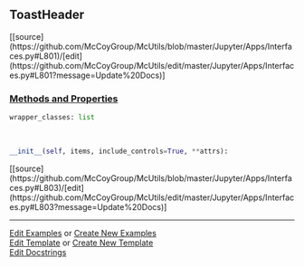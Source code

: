 ## <a id="McUtils.Jupyter.Apps.Interfaces.ToastHeader">ToastHeader</a> 
<div class="docs-source-link" markdown="1">
[[source](https://github.com/McCoyGroup/McUtils/blob/master/Jupyter/Apps/Interfaces.py#L801)/[edit](https://github.com/McCoyGroup/McUtils/edit/master/Jupyter/Apps/Interfaces.py#L801?message=Update%20Docs)]
</div>



<div class="collapsible-section">
 <div class="collapsible-section collapsible-section-header" markdown="1">
 
### <a class="collapse-link" data-toggle="collapse" href="#methods">Methods and Properties</a> <a class="float-right" data-toggle="collapse" href="#methods"><i class="fa fa-chevron-down"></i></a>

 </div>
 <div class="collapsible-section collapsible-section-body collapse" id="methods" markdown="1">

```python
wrapper_classes: list
```
<a id="McUtils.Jupyter.Apps.Interfaces.ToastHeader.__init__" class="docs-object-method">&nbsp;</a> 
```python
__init__(self, items, include_controls=True, **attrs): 
```
<div class="docs-source-link" markdown="1">
[[source](https://github.com/McCoyGroup/McUtils/blob/master/Jupyter/Apps/Interfaces.py#L803)/[edit](https://github.com/McCoyGroup/McUtils/edit/master/Jupyter/Apps/Interfaces.py#L803?message=Update%20Docs)]
</div>

 </div>
</div>




___

[Edit Examples](https://github.com/McCoyGroup/McUtils/edit/gh-pages/ci/examples/McUtils/Jupyter/Apps/Interfaces/ToastHeader.md) or 
[Create New Examples](https://github.com/McCoyGroup/McUtils/new/gh-pages/?filename=ci/examples/McUtils/Jupyter/Apps/Interfaces/ToastHeader.md) <br/>
[Edit Template](https://github.com/McCoyGroup/McUtils/edit/gh-pages/ci/docs/McUtils/Jupyter/Apps/Interfaces/ToastHeader.md) or 
[Create New Template](https://github.com/McCoyGroup/McUtils/new/gh-pages/?filename=ci/docs/templates/McUtils/Jupyter/Apps/Interfaces/ToastHeader.md) <br/>
[Edit Docstrings](https://github.com/McCoyGroup/McUtils/edit/master/Jupyter/Apps/Interfaces.py#L801?message=Update%20Docs)